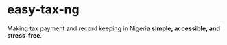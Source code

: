 # easy-tax-ng
Making tax payment and record keeping in Nigeria **simple, accessible, and stress-free**.
